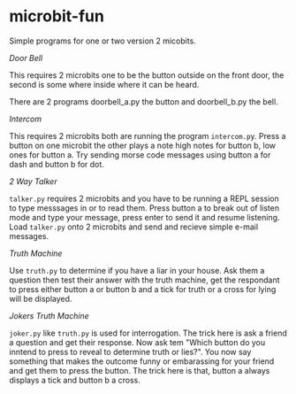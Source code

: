 # microbit-fun

Simple programs for one or two version 2 micobits.


*Door Bell*

This requires 2 microbits one to be the button outside on the front door, the second is some where inside where it can be heard.

There are 2 programs doorbell_a.py the button and doorbell_b.py the bell.

*Intercom*

This requires 2 microbits both are running the program `intercom.p`y. Press a button on one microbit the other plays a note high notes for button b, low ones for button a.  Try sending morse code messages using button a for dash and button b for dot.

*2 Way Talker*

`talker.py` requires 2 microbits and you have to be running a REPL session to type messsages in or to read them. Press button a to break out of listen mode and type your message, press enter to send it and resume listening. Load `talker.py` onto 2 microbits and send and recieve simple e-mail messages.

*Truth Machine*

Use `truth.py` to determine if you have a liar in your house.  Ask them a question then test their answer with the truth machine, get the respondant to press either button a or button b and a tick for truth or a cross for lying will be displayed.

*Jokers Truth Machine*

`joker.py` like `truth.py` is used for interrogation. The trick here is ask a friend a question and get their response.  Now ask tem "Which button do you inntend to press to reveal to determine truth or lies?".  You now say something that makes the outcome funny or embarassing for your friend and get them to press the button.  The trick here is that, button a always displays a tick and button b a cross.